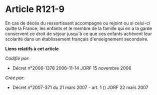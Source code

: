 # Article R121-9

En cas de décès du ressortissant accompagné ou rejoint ou si celui-ci quitte la France, les enfants et le membre de la
famille qui en a la garde conservent ce droit de séjour jusqu'à ce que ces enfants achèvent leur scolarité dans un
établissement français d'enseignement secondaire.

**Liens relatifs à cet article**

_Codifié par_:

  - Décret n°2006-1378 2006-11-14 JORF 15 novembre 2006

_Créé par_:

  - Décret n°2007-371 du 21 mars 2007 - art. 1 () JORF 22 mars 2007
